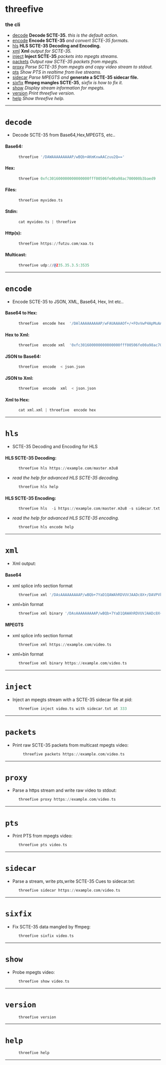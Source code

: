 # threefive
###  the  cli
   * [decode](#decode) __Decode SCTE-35.__ _this is the default action._
   * [encode](#encode) __Encode SCTE-35__ _and convert SCTE-35 formats._
   * [hls](#hls) __HLS SCTE-35 Decoding and Encoding.__
   * [xml](#xml)  __Xml__ _output for_ _SCTE-35._
   * [inject](#inject) __Inject SCTE-35__ _packets into mpegts streams._
   * [packets](#packets) _Output raw SCTE-35 packets from mpegts._
   * [proxy](#proxy) _Parse SCTE-35 from mpegts and copy video stream to stdout._
   * [pts](#pts) _Show PTS in realtime from live streams._
   * [sidecar](#sidecar) _Parse MPEGTS and_ __generate a SCTE-35 sidecar file.__
   * [sixfix](#sixfix) __ffmpeg mangles SCTE-35__, _sixfix is how to fix it._
   * [show](#show) _Display stream information for mpegts._ 
   * [version](#version) _Print threefive version._
   * [help](#help)  _Show threefive help._
---
# `decode`    
* Decode SCTE-35 from Base64,Hex,MPEGTS, etc..

#### Base64:     
```asm
      threefive '/DAWAAAAAAAAAP/wBQb+AKmKxwAACzuu2Q=='
```
#### Hex:    
```asm     
      threefive 0xfc301600000000000000fff00506fe00a98ac700000b3baed9
```
#### Files:      
```asm    
      threefive myvideo.ts
```
#### Stdin:      
```asm      
      cat myvideo.ts | threefive
```
#### Http(s):
```asm
      threefive https://futzu.com/xaa.ts
```
#### Multicast:
```asm
      threefive udp://@235.35.3.5:3535
```
___
# `encode`    
* Encode SCTE-35 to JSON, XML, Base64, Hex, Int etc.. 

#### Base64 to Hex:  
```asm
      threefive  encode hex  '/DAlAAAAAAAAAP/wFAUAAAAOf+/+FOvVwP4ApMuAAA4AAAAAzBon0A=='
```
#### Hex to Xml:     
```asm
      threefive  encode xml  '0xfc301600000000000000fff00506fe00a98ac700000b3baed9' 
```
#### JSON to Base64: 
```asm
      threefive  encode  < json.json
```
#### JSON to Xml: 
```asm
      threefive  encode  xml  < json.json
```
#### Xml to Hex: 
```asm
      cat xml.xml | threefive  encode hex 
```
___
# `hls`  
* SCTE-35  Decoding and Encoding for HLS
       
#### HLS SCTE-35 Decoding: 
```asm
      threefive hls https://example.com/master.m3u8
```
* _read the help for advanced HLS SCTE-35 decoding._
```asm    
      threefive hls help
```
#### HLS SCTE-35 Encoding: 
```asm
      threefive hls  -i https://example.com/master.m3u8 -s sidecar.txt -o output_dir
```
*  _read the help for advanced HLS SCTE-35 encoding._
``` asm
      threefive hls encode help
```
___
# `xml`       
* Xml output:

#### Base64
* xml splice info section format
```asm
      threefive xml '/DAsAAAAAAAAAP/wBQb+7YaD1QAWAhRDVUVJAADc8X+/DAVPVkxZSSIAAJ6Gk2Q='
```
* xml+bin format
```asm
      threefive xml binary '/DAsAAAAAAAAAP/wBQb+7YaD1QAWAhRDVUVJAADc8X+/DAVPVkxZSSIAAJ6Gk2Q='
```
#### MPEGTS
* xml splice info section format
```asm                                                                                           
      threefive xml https://example.com/video.ts 
```
* xml+bin format
```asm                                                                                           
      threefive xml binary https://example.com/video.ts 
```
___
#  `inject`
* Inject an mpegts stream with a SCTE-35 sidecar file at pid:
```asm
      threefive inject video.ts with sidecar.txt at 333
```
___
# `packets`
* Print raw SCTE-35 packets from multicast mpegts video:
```asm
        threefive packets https://example.com/video.ts
```
___
# `proxy`
* Parse a https stream and write raw video to stdout:
```asm
      threefive proxy https://example.com/video.ts
```
___
# `pts`       
* Print PTS from mpegts video:
```asm
      threefive pts video.ts
```
___
# `sidecar`
* Parse a stream, write pts,write SCTE-35 Cues to sidecar.txt:
```asm
      threefive sidecar https://example.com/video.ts
```
___
#  `sixfix`    
* Fix SCTE-35 data mangled by ffmpeg: 
```asm
      threefive sixfix video.ts
```
___
# `show`      
* Probe mpegts video: 
```asm
      threefive show video.ts
```
___
# `version`  
```asm
      threefive version
```
___                 
# `help`      
```asm      
      threefive help
```
___
